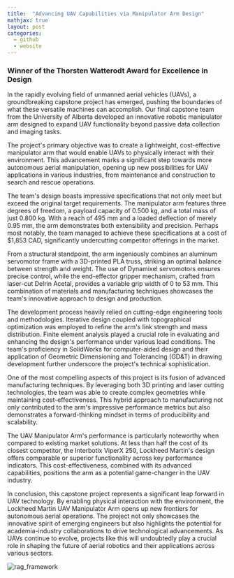 ```yaml
---
title:  "Advancing UAV Capabilities via Manipulator Arm Design"
mathjax: true
layout: post
categories: 
  = github
  - website
---
```



### **Winner of the Thorsten Watterodt Award for Excellence in Design**

In the rapidly evolving field of unmanned aerial vehicles (UAVs), a groundbreaking capstone project has emerged, pushing the boundaries of what these versatile machines can accomplish. Our final capstone team from the University of Alberta developed an innovative robotic manipulator arm designed to expand UAV functionality beyond passive data collection and imaging tasks.

The project's primary objective was to create a lightweight, cost-effective manipulator arm that would enable UAVs to physically interact with their environment. This advancement marks a significant step towards more autonomous aerial manipulation, opening up new possibilities for UAV applications in various industries, from maintenance and construction to search and rescue operations.

The team's design boasts impressive specifications that not only meet but exceed the original target requirements. The manipulator arm features three degrees of freedom, a payload capacity of 0.500 kg, and a total mass of just 0.800 kg. With a reach of 495 mm and a loaded deflection of merely 0.95 mm, the arm demonstrates both extensibility and precision. Perhaps most notably, the team managed to achieve these specifications at a cost of $1,853 CAD, significantly undercutting competitor offerings in the market.

From a structural standpoint, the arm ingeniously combines an aluminum servomotor frame with a 3D-printed PLA truss, striking an optimal balance between strength and weight. The use of Dynamixel servomotors ensures precise control, while the end-effector gripper mechanism, crafted from laser-cut Delrin Acetal, provides a variable grip width of 0 to 53 mm. This combination of materials and manufacturing techniques showcases the team's innovative approach to design and production.

The development process heavily relied on cutting-edge engineering tools and methodologies. Iterative design coupled with topographical optimization was employed to refine the arm's link strength and mass distribution. Finite element analysis played a crucial role in evaluating and enhancing the design's performance under various load conditions. The team's proficiency in SolidWorks for computer-aided design and their application of Geometric Dimensioning and Tolerancing (GD&T) in drawing development further underscore the project's technical sophistication.

One of the most compelling aspects of this project is its fusion of advanced manufacturing techniques. By leveraging both 3D printing and laser cutting technologies, the team was able to create complex geometries while maintaining cost-effectiveness. This hybrid approach to manufacturing not only contributed to the arm's impressive performance metrics but also demonstrates a forward-thinking mindset in terms of producibility and scalability.

The UAV Manipulator Arm's performance is particularly noteworthy when compared to existing market solutions. At less than half the cost of its closest competitor, the Interbotix ViperX 250, Lockheed Martin's design offers comparable or superior functionality across key performance indicators. This cost-effectiveness, combined with its advanced capabilities, positions the arm as a potential game-changer in the UAV industry.

In conclusion, this capstone project represents a significant leap forward in UAV technology. By enabling physical interaction with the environment, the Lockheed Martin UAV Manipulator Arm opens up new frontiers for autonomous aerial operations. The project not only showcases the innovative spirit of emerging engineers but also highlights the potential for academia-industry collaborations to drive technological advancements. As UAVs continue to evolve, projects like this will undoubtedly play a crucial role in shaping the future of aerial robotics and their applications across various sectors.


![rag_framework](http://kodendaal.github.io/assets/manipulator_arm.png)
